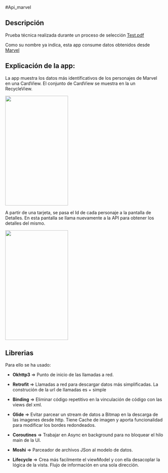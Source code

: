 #Api_marvel


## Descripción
Prueba técnica realizada durante un proceso de selección [Test.pdf](https://github.com/jorgesanme/API_Marvel/blob/main/Images/Prueba%20t%C3%A9cnica%20mobile.pdf)

Como su nombre ya indica, esta app consume  datos obtenidos desde  [Marvel](https://developer.marvel.com/docs)

## Explicación de la app:
La app muestra los datos más identificativos de los personajes de Marvel en una CardView.  El conjunto de CardView se muestra en la un RecycleView.

<img src="https://github.com/jorgesanme/API_Marvel/blob/main/Images/start.gif" width="200" height="350" />

A partir de una tarjeta, se pasa el Id de cada personaje a la pantalla de Detalles. En esta pantalla se llama nuevamente a la API para obtener los detalles del mismo.

<img src="https://github.com/jorgesanme/API_Marvel/blob/main/Images/detail.gif" width="200" height="350" />

## Librerias

Para ello se ha usado:
- **Okhttp3**  => Punto de inicio de las llamadas a red.
- **Retrofit**  => Llamadas a red para descargar datos más simplificadas. La construción de la url de llamadas es + simple
- **Binding** => Eliminar código repetitivo en la vinculación de código con las views del xml.

- **Glide**  => Evitar parcear un stream de datos a Bitmap en la descarga de las imagenes desde http. Tiene Cache de imagen y aporta funcionalidad para modificar los bordes redondeados.
- **Coroutines** => Trabajar en Async en background para no bloquear el hilo main de la UI.
- **Moshi** => Parceador de archivos JSon al modelo de datos. 
- **Lifecycle** => Crea más facilmente el viewModel y con ella desacoplar la lógica de la vista. Flujo de información en una sola dirección.   
